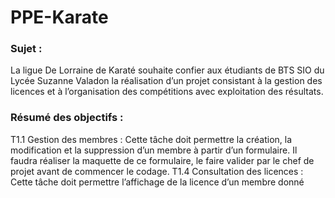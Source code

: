 # PPE-Karate
<h3>Sujet :</h3>
La ligue De Lorraine de Karaté souhaite confier aux étudiants de BTS SIO du Lycée Suzanne Valadon la réalisation d’un projet consistant à la gestion des licences et à l’organisation des compétitions avec exploitation des résultats.
<h3>Résumé des objectifs :</h3>
T1.1 Gestion des membres : Cette tâche doit permettre la création, la modification et la suppression d’un membre à partir d’un formulaire. Il faudra réaliser la maquette de ce formulaire, le faire valider par le chef de projet avant de commencer le codage.
T1.4 Consultation des licences : Cette tâche doit permettre l’affichage de la licence d’un membre donné

